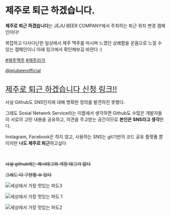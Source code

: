 # 제주로 퇴근 하겠습니다.

**제주로 퇴근 하겠습니다**는 JEJU BEER COMPANY에서 주최하는 퇴근 위치 변경 캠페인이다!

복잡하고 다사다난한 일상에서 제주 맥주를 마시며 느꼈던 상쾌함을 온몸으로 느낄 수 있는 캠페인이니 아래 링크에서 확인해보길 바란다 :)

[#제주맥주](https://www.instagram.com/explore/tags/%EC%A0%9C%EC%A3%BC%EB%A7%A5%EC%A3%BC/) [#제주라거](https://www.instagram.com/explore/tags/%EC%A0%9C%EC%A3%BC%EB%9D%BC%EA%B1%B0/)

[@jejubeerofficial](https://www.instagram.com/jejubeerofficial/?hl=ko)

<br/>

<a align="center" href="https://jejubeer.co.kr/jejulagerwave" > 
    <font size=5>제주로 퇴근 하겠습니다 신청 링크!! 
    </font>
</a>





<br/>

사실 Github도 SNS인지에 대해 명확한 정의를 발견하진 못했다.

그래도 Sosial Network Service라는 이름에서 생각하면 Github도 수많은 개발자들이 서로의 고민 내용을 공유하고, 의견을 주고받는 공간이므로 **본인은 SNS라고 생각**한다.

Instagram, Facebook은 하지 않고, 사용하는 SNS는 git기반의 코드 공유 플랫폼 뿐이지만 **나도 제주로 퇴근**하고싶다

<br/>

~~사실 github에는 해시태그와 계정 태그가 없다~~

~~그래도 다 구현할 수 있다~~



![세상에서 가장 맛있는 파도3](https://cdn.imweb.me/thumbnail/20220530/9fd78af8341b3.jpg)

![세상에서 가장 맛있는 파도 1](https://cdn.imweb.me/thumbnail/20220530/b10976811f678.jpg)

![세상에서 가장 맛있는 파도2](https://cdn.imweb.me/thumbnail/20220530/b0ca7dfb19b87.jpg)





